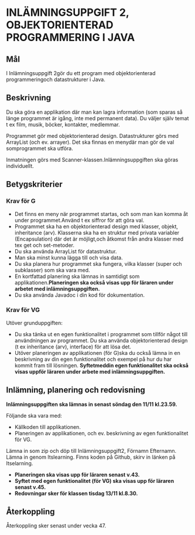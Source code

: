 <h1>INLÄMNINGSUPPGIFT 2, OBJEKTORIENTERAD PROGRAMMERING I JAVA</h1>
<h2>Mål</h2>
<p>I Inlämningsuppgift 2gör du ett program med objektorienterad programmeringoch datastrukturer i Java.</p>

<h2>Beskrivning</h2>
<p>Du ska göra en applikation där man kan lagra information (som sparas så länge programmet är igång, inte med permanent data). Du väljer själv temat t ex film, musik, böcker, kontakter, medlemmar.</p>
<p>Programmet gör med objektorienterad design. Datastrukturer görs med ArrayList (och ev. arrayer). Det ska finnas en menydär man gör de val somprogrammet ska utföra. </p>
<p>Inmatningen görs med Scanner-klassen.Inlämningsuppgiften ska göras individuellt.</p>

<h2>Betygskriterier</h2>
<h3>Krav för G</h3>
<ul>
    <li>Det finns en meny när programmet startas, och som man kan komma åt under programmet.Använd t ex siffror för att göra val.</li>
    <li>Programmet ska ha en objektorienterad design med klasser, objekt, inheritance (arv). Klasserna ska ha en struktur med privata variabler (Encapsulation) där det är möjligt,och åtkomst från andra klasser med tex get och set-metoder.</li>
    <li>Du ska använda ArrayList för datastruktur.</li>
    <li>Man ska minst kunna lägga till och visa data.</li>
    <li>Du ska planera hur programmet ska fungera, vilka klasser (super och subklasser) som ska vara med.</li>
    <li>En kortfattad planering ska lämnas in samtidigt som applikationen.<strong>Planeringen ska också visas upp för läraren under arbetet med inlämningsuppgiften.</strong></li>
    <li>Du ska använda Javadoc i din kod för dokumentation.</li>
</ul>

<h3>Krav för VG</h3>
<p>Utöver grunduppgiften:</p>
<ul>
    <li>Du ska tänka ut en egen funktionalitet i programmet som tillför något till användningen av programmet. Du ska använda objektorienterad design (t ex inheritance (arv), interface) för att lösa det.</li>
    <li>Utöver planeringen av applikationen (för G)ska du också lämna in en beskrivning av din egen funktionalitet och exempel på hur du har kommit fram till lösningen. <strong>Syftetmeddin egen funktionalitet ska också visas uppför läraren under arbete med inlämningsuppgiften.</strong></li>
</ul>

<h2>Inlämning, planering och redovisning</h2>
<p><strong>Inlämningsuppgiften ska lämnas in senast söndag den 11/11 kl.23.59.</strong></p>
<p>Följande ska vara med:</p>
<ul>
    <li>Källkoden till applikationen.</li>
    <li>Planeringen av applikationen, och ev. beskrivning av egen funktionalitet för VG.
</ul>
<p>Lämna in som zip och döp till Inlämningsuppgift2, Förnamn Efternamn. Lämna in genom Itslearning. Finns koden på Github, skirv in länken på Itselarning.</p>

<ul><strong>
    <li>Planeringen ska visas upp för läraren senast v.43.</li>
    <li>Syftet med egen funktionalitet (för VG) ska visas upp för läraren senast v.45.</li>
    <li>Redovningar sker för klassen tisdag 13/11 kl.8.30.</li>
</strong></ul>

<h2>Återkoppling</h2>
<p>Återkoppling sker senast under vecka 47.</p>